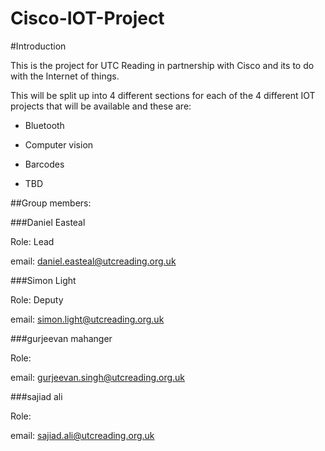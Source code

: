 # Cisco-IOT-Project

#Introduction

This is the project for UTC Reading in partnership with Cisco and its to do with the Internet of things.

This will be split up into 4 different sections for each of the 4 different IOT projects that will be available and these are:

* Bluetooth

* Computer vision

* Barcodes

* TBD

##Group members:

###Daniel Easteal

Role: Lead

email: daniel.easteal@utcreading.org.uk

###Simon Light

Role: Deputy

email: simon.light@utcreading.org.uk

###gurjeevan mahanger

Role: 

email: gurjeevan.singh@utcreading.org.uk

###sajiad ali

Role: 

email: sajiad.ali@utcreading.org.uk
